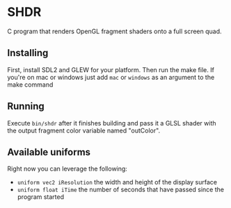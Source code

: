 # SHDR

C program that renders OpenGL fragment shaders onto a full screen quad.


## Installing

First, install SDL2 and GLEW for your platform. Then run the make file. 
If you're on mac or windows just add `mac` or `windows` as an argument to the make command

## Running

Execute `bin/shdr` after it finishes building and pass it a GLSL shader with the output fragment color variable named "outColor".


## Available uniforms

Right now you can leverage the following:

- `uniform vec2 iResolution` the width and height of the display surface
- `uniform float iTime` the number of seconds that have passed since the program started

